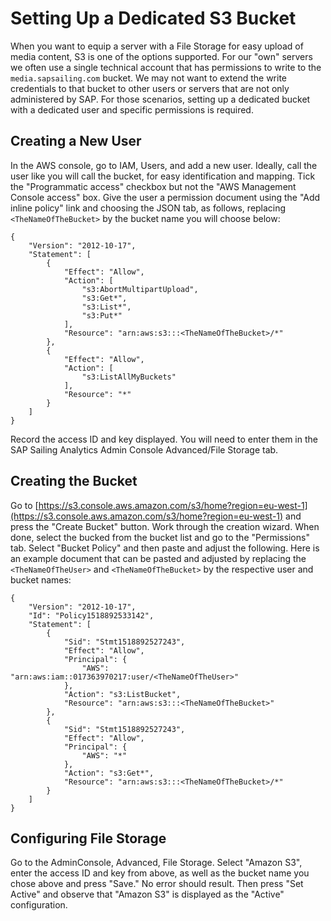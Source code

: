 # Setting Up a Dedicated S3 Bucket

When you want to equip a server with a File Storage for easy upload of media content, S3 is one of the options supported. For our "own" servers we often use a single technical account that has permissions to write to the ``media.sapsailing.com`` bucket. We may not want to extend the write credentials to that bucket to other users or servers that are not only administered by SAP. For those scenarios, setting up a dedicated bucket with a dedicated user and specific permissions is required.

## Creating a New User

In the AWS console, go to IAM, Users, and add a new user. Ideally, call the user like you will call the bucket, for easy identification and mapping. Tick the "Programmatic access" checkbox but not the "AWS Management Console access" box. Give the user a permission document using the "Add inline policy" link and choosing the JSON tab, as follows, replacing ``<TheNameOfTheBucket>`` by the bucket name you will choose below:

```
{
    "Version": "2012-10-17",
    "Statement": [
        {
            "Effect": "Allow",
            "Action": [
                "s3:AbortMultipartUpload",
                "s3:Get*",
                "s3:List*",
                "s3:Put*"
            ],
            "Resource": "arn:aws:s3:::<TheNameOfTheBucket>/*"
        },
        {
            "Effect": "Allow",
            "Action": [
                "s3:ListAllMyBuckets"
            ],
            "Resource": "*"
        }
    ]
}
```

Record the access ID and key displayed. You will need to enter them in the SAP Sailing Analytics Admin Console Advanced/File Storage tab.

## Creating the Bucket

Go to [https://s3.console.aws.amazon.com/s3/home?region=eu-west-1](https://s3.console.aws.amazon.com/s3/home?region=eu-west-1) and press the "Create Bucket" button. Work through the creation wizard. When done, select the bucked from the bucket list and go to the "Permissions" tab. Select "Bucket Policy" and then paste and adjust the following. Here is an example document that can be pasted and adjusted by replacing the ``<TheNameOfTheUser>`` and ``<TheNameOfTheBucket>`` by the respective user and bucket names:

```
{
    "Version": "2012-10-17",
    "Id": "Policy1518892533142",
    "Statement": [
        {
            "Sid": "Stmt1518892527243",
            "Effect": "Allow",
            "Principal": {
                "AWS": "arn:aws:iam::017363970217:user/<TheNameOfTheUser>"
            },
            "Action": "s3:ListBucket",
            "Resource": "arn:aws:s3:::<TheNameOfTheBucket>"
        },
        {
            "Sid": "Stmt1518892527243",
            "Effect": "Allow",
            "Principal": {
                "AWS": "*"
            },
            "Action": "s3:Get*",
            "Resource": "arn:aws:s3:::<TheNameOfTheBucket>/*"
        }
    ]
}
```

## Configuring File Storage

Go to the AdminConsole, Advanced, File Storage. Select "Amazon S3", enter the access ID and key from above, as well as the bucket name you chose above and press "Save." No error should result. Then press "Set Active" and observe that "Amazon S3" is displayed as the "Active" configuration.